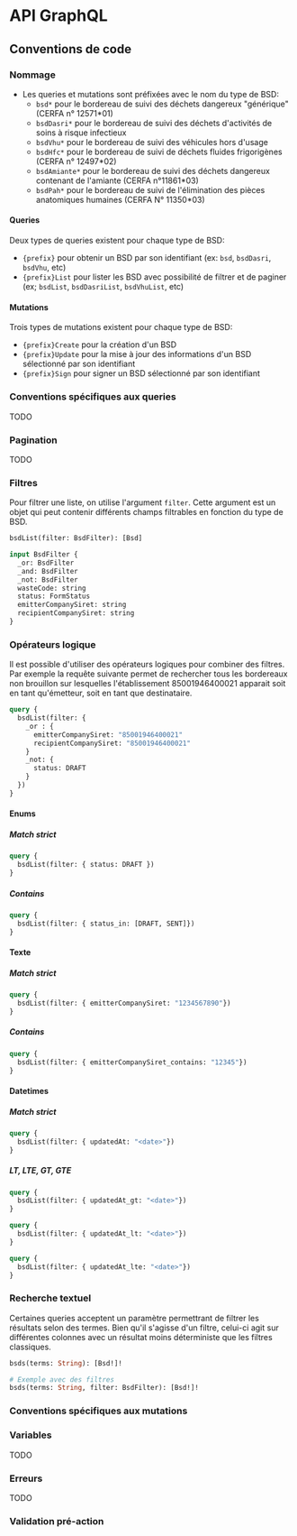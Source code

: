 # API GraphQL

## Conventions de code

### Nommage

* Les queries et mutations sont préfixées avec le nom du type de BSD:
  * `bsd*` pour le bordereau de suivi des déchets dangereux "générique" (CERFA n° 12571*01)
  * `bsdDasri*` pour le bordereau de suivi des déchets d'activités de soins à risque infectieux
  * `bsdVhu*` pour le bordereau de suivi des véhicules hors d'usage
  * `bsdHfc*` pour le bordereau de suivi de déchets fluides frigorigènes (CERFA n° 12497*02)
  * `bsdAmiante*` pour le bordereau de suivi des déchets dangereux contenant de l'amiante (CERFA n°11861*03)
  * `bsdPah*` pour le bordereau de suivi de l'élimination des pièces anatomiques humaines (CERFA N° 11350*03)

#### Queries

Deux types de queries existent pour chaque type de BSD:

- `{prefix}` pour obtenir un BSD par son identifiant (ex: `bsd`, `bsdDasri`, `bsdVhu`, etc)
- `{prefix}List` pour lister les BSD avec possibilité de filtrer et de paginer (ex; `bsdList`, `bsdDasriList`, `bsdVhuList`, etc)

#### Mutations

Trois types de mutations existent pour chaque type de BSD:

- `{prefix}Create` pour la création d'un BSD
- `{prefix}Update` pour la mise à jour des informations d'un BSD sélectionné par son identifiant
- `{prefix}Sign` pour signer un BSD sélectionné par son identifiant

### Conventions spécifiques aux queries

TODO

### Pagination

TODO

### Filtres

Pour filtrer une liste, on utilise l'argument `filter`. Cette argument est un objet qui peut contenir
différents champs filtrables en fonction du type de BSD.

```graphql
bsdList(filter: BsdFilter): [Bsd]

input BsdFilter {
  _or: BsdFilter
  _and: BsdFilter
  _not: BsdFilter
  wasteCode: string
  status: FormStatus
  emitterCompanySiret: string
  recipientCompanySiret: string
}
```

### Opérateurs logique

Il est possible d'utiliser des opérateurs logiques pour combiner des filtres.
Par exemple la requête suivante permet de rechercher tous les bordereaux
non brouillon sur lesquelles l'établissement 85001946400021 apparait soit en tant
qu'émetteur, soit en tant que destinataire.


```graphql
query {
  bsdList(filter: {
    _or : {
      emitterCompanySiret: "85001946400021"
      recipientCompanySiret: "85001946400021"
    }
    _not: {
      status: DRAFT
    }
  })
}
```


#### Enums
##### Match strict

```graphql
query {
  bsdList(filter: { status: DRAFT })
}

```
##### Contains

```graphql
query {
  bsdList(filter: { status_in: [DRAFT, SENT]})
}

```
#### Texte
##### Match strict

```graphql
query {
  bsdList(filter: { emitterCompanySiret: "1234567890"})
}
```
##### Contains

```graphql
query {
  bsdList(filter: { emitterCompanySiret_contains: "12345"})
}
```

#### Datetimes

##### Match strict

```graphql
query {
  bsdList(filter: { updatedAt: "<date>"})
}
```
##### LT, LTE, GT, GTE

```graphql
query {
  bsdList(filter: { updatedAt_gt: "<date>"})
}
```

```graphql
query {
  bsdList(filter: { updatedAt_lt: "<date>"})
}
```

```graphql
query {
  bsdList(filter: { updatedAt_lte: "<date>"})
}

```

### Recherche textuel

Certaines queries acceptent un paramètre permettrant de filtrer les résultats selon des termes.
Bien qu'il s'agisse d'un filtre, celui-ci agit sur différentes colonnes avec un résultat moins déterministe que les filtres classiques.

```graphql
bsds(terms: String): [Bsd!]!

# Exemple avec des filtres
bsds(terms: String, filter: BsdFilter): [Bsd!]!
```

### Conventions spécifiques aux mutations

### Variables

TODO

### Erreurs

TODO

### Validation pré-action

